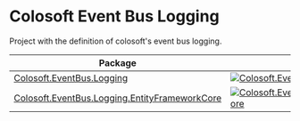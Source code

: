 # Colosoft Event Bus Logging

Project with the definition of colosoft's event bus logging.


| Package | NuGet | Downloads |
| ------- | ------------ | --------- |
| [Colosoft.EventBus.Logging](https://www.nuget.org/packages/Colosoft.EventBus.Logging/) | [![Colosoft.EventBus.Logging](https://img.shields.io/nuget/v/Colosoft.EventBus.Logging.svg)](https://www.nuget.org/packages/Colosoft.EventBus.Logging/) | [![Colosoft.EventBus.Logging](https://img.shields.io/nuget/dt/Colosoft.EventBus.Logging.svg)](https://www.nuget.org/packages/Colosoft.EventBus.Logging/) |
| [Colosoft.EventBus.Logging.EntityFrameworkCore](https://www.nuget.org/packages/Colosoft.EventBus.Logging.EntityFrameworkCore/) | [![Colosoft.EventBus.Logging.EntityFrameworkCore](https://img.shields.io/nuget/v/Colosoft.EventBus.Logging.EntityFrameworkCore.svg)](https://www.nuget.org/packages/Colosoft.EventBus.Logging.EntityFrameworkCore/) | [![Colosoft.EventBus.Logging.EntityFrameworkCore](https://img.shields.io/nuget/dt/Colosoft.EventBus.Logging.EntityFrameworkCore.svg)](https://www.nuget.org/packages/Colosoft.EventBus.Logging.EntityFrameworkCore/) |


